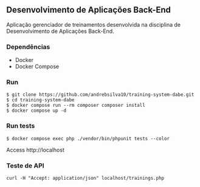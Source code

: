 ## Desenvolvimento de Aplicações Back-End

Aplicação gerenciador de treinamentos desenvolvida na disciplina de Desenvolvimento de Aplicações Back-End.

### Dependências

- Docker
- Docker Compose

### Run

```
$ git clone https://github.com/andrebsilva10/training-system-dabe.git
$ cd training-system-dabe
$ docker compose run --rm composer composer install
$ docker compose up -d
```

### Run tests

```
$ docker compose exec php ./vendor/bin/phpunit tests --color
```

Access http://localhost

### Teste de API

```shell
curl -H "Accept: application/json" localhost/trainings.php
```
